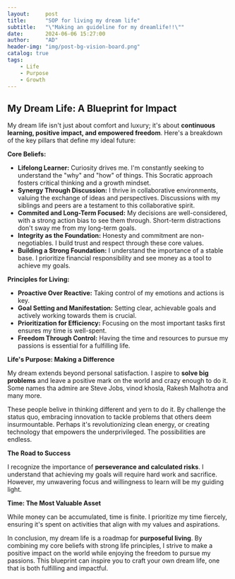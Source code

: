 ```yaml
---
layout:     post
title:      "SOP for living my dream life"
subtitle:   "\"Making an guideline for my dreamlife!!\""
date:       2024-06-06 15:27:00
author:     "AD"
header-img: "img/post-bg-vision-board.png"
catalog: true
tags:
    - Life
    - Purpose
    - Growth
---
```

## My Dream Life: A Blueprint for Impact

My dream life isn't just about comfort and luxury; it's about **continuous learning, positive impact, and empowered freedom**. Here's a breakdown of the key pillars that define my ideal future:

**Core Beliefs:**

* **Lifelong Learner:** Curiosity drives me. I'm constantly seeking to understand the "why" and "how" of things. This Socratic approach fosters critical thinking and a growth mindset.
* **Synergy Through Discussion:** I thrive in collaborative environments, valuing the exchange of ideas and perspectives. Discussions with my siblings and peers are a testament to this collaborative spirit. 
* **Commited and Long-Term Focused:** My decisions are well-considered, with a strong action bias to see them through. Short-term distractions don't sway me from my long-term goals.
* **Integrity as the Foundation:** Honesty and commitment are non-negotiables. I build trust and respect through these core values.
* **Building a Strong Foundation:** I understand the importance of a stable base. I prioritize financial responsibility and see money as a tool to achieve my goals.

**Principles for Living:**

* **Proactive Over Reactive:** Taking control of my emotions and actions is key. 
* **Goal Setting and Manifestation:** Setting clear, achievable goals and actively working towards them is crucial. 
* **Prioritization for Efficiency:** Focusing on the most important tasks first ensures my time is well-spent.
* **Freedom Through Control:** Having the time and resources to pursue my passions is essential for a fulfilling life.

**Life's Purpose: Making a Difference**

My dream extends beyond personal satisfaction. I aspire to **solve big problems** and leave a positive mark on the world and crazy enough to do it. Some names tha admire are Steve Jobs, vinod khosla, Rakesh Malhotra and many more.

These people belive in thinking different and yern to do it. By challenge the status quo, embracing innovation to tackle problems that others deem insurmountable. Perhaps it's revolutionizing clean energy, or creating technology that empowers the underprivileged. The possibilities are endless.

**The Road to Success**

I recognize the importance of **perseverance and calculated risks**. I understand that achieving my goals will require hard work and sacrifice. However, my unwavering focus and willingness to learn will be my guiding light.

**Time: The Most Valuable Asset**

While money can be accumulated, time is finite. I prioritize my time fiercely, ensuring it's spent on activities that align with my values and aspirations.

In conclusion, my dream life is a roadmap for **purposeful living**. By combining my core beliefs with strong life principles, I strive to make a positive impact on the world while enjoying the freedom to pursue my passions. This blueprint can inspire you to craft your own dream life, one that is both fulfilling and impactful.
